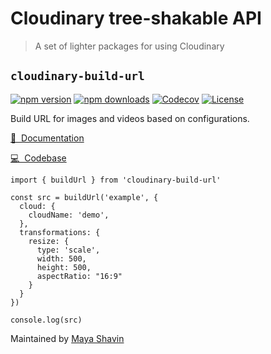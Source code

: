 # Cloudinary tree-shakable API

> A set of lighter packages for using Cloudinary

## `cloudinary-build-url`

[![npm version][npm-version-src]][npm-version-href]
[![npm downloads][npm-downloads-src]][npm-downloads-href]
[![Codecov][codecov-src]][codecov-href]
[![License][license-src]][license-href]

Build URL for images and videos based on configurations.

[📖&nbsp; Documentation](https://cloudinary-build-url.netlify.app)

[💻&nbsp; Codebase](https://github.com/mayashavin/cloudinary-api/tree/main/packages/url)

```
import { buildUrl } from 'cloudinary-build-url'

const src = buildUrl('example', {
  cloud: {
    cloudName: 'demo',
  },
  transformations: {
    resize: {
      type: 'scale',
      width: 500,
      height: 500,
      aspectRatio: "16:9"
    }
  }
})

console.log(src)
```

Maintained by [Maya Shavin](https://github.com/mayashavin)

<!-- Badges -->
[npm-version-src]: https://img.shields.io/npm/v/cloudinary-build-url/latest.svg
[npm-version-href]: https://npmjs.com/package/cloudinary-build-url

[npm-downloads-src]: https://img.shields.io/npm/dt/cloudinary-build-url.svg
[npm-downloads-href]: https://npmjs.com/package/cloudinary-build-url

[codecov-src]: https://codecov.io/gh/mayashavin/cloudinary-api/branch/main/graph/badge.svg?token=S8V8GIDYPC
[codecov-href]: https://codecov.io/gh/mayashavin/cloudinary-api

[license-src]: https://img.shields.io/npm/l/cloudinary-build-url.svg
[license-href]: https://npmjs.com/package/cloudinary-build-url
